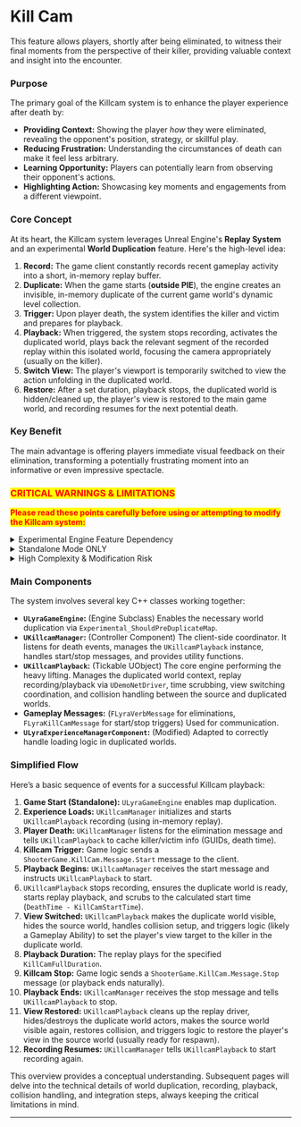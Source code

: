# Kill Cam

This feature allows players, shortly after being eliminated, to witness their final moments from the perspective of their killer, providing valuable context and insight into the encounter.

### Purpose

The primary goal of the Killcam system is to enhance the player experience after death by:

* **Providing Context:** Showing the player _how_ they were eliminated, revealing the opponent's position, strategy, or skillful play.
* **Reducing Frustration:** Understanding the circumstances of death can make it feel less arbitrary.
* **Learning Opportunity:** Players can potentially learn from observing their opponent's actions.
* **Highlighting Action:** Showcasing key moments and engagements from a different viewpoint.

### Core Concept

At its heart, the Killcam system leverages Unreal Engine's **Replay System** and an experimental **World Duplication** feature. Here's the high-level idea:

1. **Record:** The game client constantly records recent gameplay activity into a short, in-memory replay buffer.
2. **Duplicate:** When the game starts (**outside PIE**), the engine creates an invisible, in-memory duplicate of the current game world's dynamic level collection.
3. **Trigger:** Upon player death, the system identifies the killer and victim and prepares for playback.
4. **Playback:** When triggered, the system stops recording, activates the duplicated world, plays back the relevant segment of the recorded replay within this isolated world, focusing the camera appropriately (usually on the killer).
5. **Switch View:** The player's viewport is temporarily switched to view the action unfolding in the duplicated world.
6. **Restore:** After a set duration, playback stops, the duplicated world is hidden/cleaned up, the player's view is restored to the main game world, and recording resumes for the next potential death.

### Key Benefit

The main advantage is offering players immediate visual feedback on their elimination, transforming a potentially frustrating moment into an informative or even impressive spectacle.

### <mark style="color:red;">CRITICAL WARNINGS & LIMITATIONS</mark>

<mark style="color:red;">**Please read these points carefully before using or attempting to modify the Killcam system:**</mark>

<div class="gb-stack">
<details class="gb-toggle">

<summary>Experimental Engine Feature Dependency</summary>

This system fundamentally relies on the engine's `Experimental_ShouldPreDuplicateMap` functionality within a custom `UGameEngine` class (`ULyraGameEngine` in this implementation). This feature is marked as experimental by Epic Games and its behavior, availability, or API **may change or be removed** in future Unreal Engine versions, potentially breaking this system.

</details>
<details class="gb-toggle">

<summary>Standalone Mode ONLY</summary>

Due to the reliance on world duplication via `Experimental_ShouldPreDuplicateMap`, the Killcam system **WILL NOT FUNCTION** in any Play-In-Editor (PIE) mode (Selected Viewport, New Editor Window, etc.). It **ONLY works** when the game is run as a **Standalone executable** (e.g., launched via the command line with `-game`, through the Launch button targeting Standalone Game, or in a packaged build). Testing requires launching in Standalone.

</details>
<details class="gb-toggle">

<summary>High Complexity &#x26; Modification Risk</summary>

The core logic, particularly within `UKillcamPlayback`, interacts with complex, low-level engine systems including replay streaming, world context management, level collections, actor spawning/destruction across worlds, and collision handling between duplicated and source actors. **Modifying this core logic is strongly discouraged** unless you possess a deep understanding of these Unreal Engine internals. Incorrect changes can easily lead to crashes, replication issues, visual artifacts, physics problems, or other unpredictable behavior.

</details>
</div>

### Main Components

The system involves several key C++ classes working together:

* **`ULyraGameEngine`:** (Engine Subclass) Enables the necessary world duplication via `Experimental_ShouldPreDuplicateMap`.
* **`UKillcamManager`:** (Controller Component) The client-side coordinator. It listens for death events, manages the `UKillcamPlayback` instance, handles start/stop messages, and provides utility functions.
* **`UKillcamPlayback`:** (Tickable UObject) The core engine performing the heavy lifting. Manages the duplicated world context, replay recording/playback via `UDemoNetDriver`, time scrubbing, view switching coordination, and collision handling between the source and duplicated worlds.
* **Gameplay Messages:** (`FLyraVerbMessage` for eliminations, `FLyraKillCamMessage` for start/stop triggers) Used for communication.
* **`ULyraExperienceManagerComponent`:** (Modified) Adapted to correctly handle loading logic in duplicated worlds.

### Simplified Flow

Here’s a basic sequence of events for a successful Killcam playback:

1. **Game Start (Standalone):** `ULyraGameEngine` enables map duplication.
2. **Experience Loads:** `UKillcamManager` initializes and starts `UKillcamPlayback` recording (using in-memory replay).
3. **Player Death:** `UKillcamManager` listens for the elimination message and tells `UKillcamPlayback` to cache killer/victim info (GUIDs, death time).
4. **Killcam Trigger:** Game logic sends a `ShooterGame.KillCam.Message.Start` message to the client.
5. **Playback Begins:** `UKillcamManager` receives the start message and instructs `UKillcamPlayback` to start.
6. `UKillcamPlayback` stops recording, ensures the duplicate world is ready, starts replay playback, and scrubs to the calculated start time (`DeathTime - KillCamStartTime`).
7. **View Switched:** `UKillcamPlayback` makes the duplicate world visible, hides the source world, handles collision setup, and triggers logic (likely a Gameplay Ability) to set the player's view target to the killer in the duplicate world.
8. **Playback Duration:** The replay plays for the specified `KillCamFullDuration`.
9. **Killcam Stop:** Game logic sends a `ShooterGame.KillCam.Message.Stop` message (or playback ends naturally).
10. **Playback Ends:** `UKillcamManager` receives the stop message and tells `UKillcamPlayback` to stop.
11. **View Restored:** `UKillcamPlayback` cleans up the replay driver, hides/destroys the duplicate world actors, makes the source world visible again, restores collision, and triggers logic to restore the player's view in the source world (usually ready for respawn).
12. **Recording Resumes:** `UKillcamManager` tells `UKillcamPlayback` to start recording again.

This overview provides a conceptual understanding. Subsequent pages will delve into the technical details of world duplication, recording, playback, collision handling, and integration steps, always keeping the critical limitations in mind.

***
